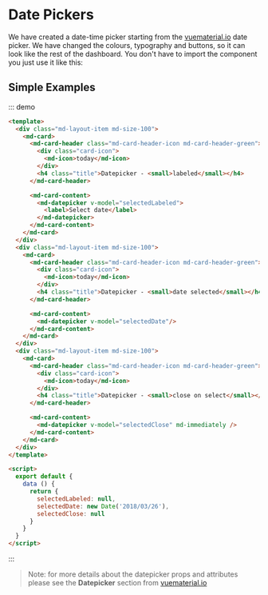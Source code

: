 # Date Pickers

We have created a date-time picker starting from the [vuematerial.io](https://vuematerial.io/) date picker. We have changed the colours, typography and buttons, so it can look like the rest of the dashboard. You don't have to import the component you just use it like this:

<script>
  module.exports = {
    data () {
      return {
        selectedLabeled: null,
        selectedDate: new Date('2018/03/26'),
        selectedClose: null,
      }
    }
  }
</script>

## Simple Examples

::: demo
```html
<template>
  <div class="md-layout-item md-size-100">
    <md-card>
      <md-card-header class="md-card-header-icon md-card-header-green">
        <div class="card-icon">
          <md-icon>today</md-icon>
        </div>
        <h4 class="title">Datepicker - <small>labeled</small></h4>
      </md-card-header>

      <md-card-content>
        <md-datepicker v-model="selectedLabeled">
          <label>Select date</label>
        </md-datepicker>
      </md-card-content>
    </md-card>
  </div>
  <div class="md-layout-item md-size-100">
    <md-card>
      <md-card-header class="md-card-header-icon md-card-header-green">
        <div class="card-icon">
          <md-icon>today</md-icon>
        </div>
        <h4 class="title">Datepicker - <small>date selected</small></h4>
      </md-card-header>

      <md-card-content>
        <md-datepicker v-model="selectedDate"/>
      </md-card-content>
    </md-card>
  </div>
  <div class="md-layout-item md-size-100">
    <md-card>
      <md-card-header class="md-card-header-icon md-card-header-green">
        <div class="card-icon">
          <md-icon>today</md-icon>
        </div>
        <h4 class="title">Datepicker - <small>close on select</small></h4>
      </md-card-header>

      <md-card-content>
        <md-datepicker v-model="selectedClose" md-immediately />
      </md-card-content>
    </md-card>
  </div>
</template>

<script>
  export default {
    data () {
      return {
        selectedLabeled: null,
        selectedDate: new Date('2018/03/26'),
        selectedClose: null
      }
    }
  }
</script>

```
:::

> Note: for more details about the datepicker props and attributes please see the **Datepicker** section from [vuematerial.io](https://vuematerial.io/components/datepicker)
